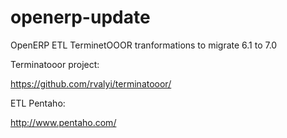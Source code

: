 openerp-update
==============

OpenERP ETL TerminetOOOR tranformations to migrate 6.1 to 7.0

Terminatooor project:

https://github.com/rvalyi/terminatooor/

ETL Pentaho:

http://www.pentaho.com/